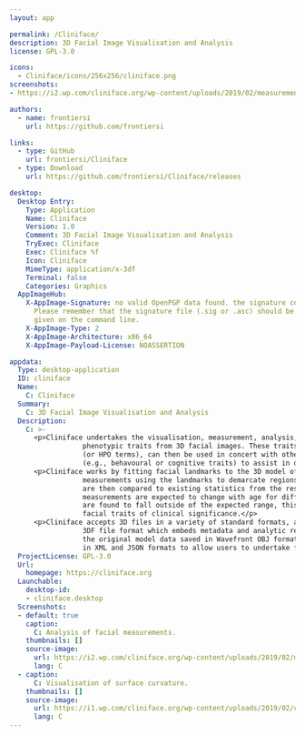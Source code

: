 ```yaml
---
layout: app

permalink: /Cliniface/
description: 3D Facial Image Visualisation and Analysis
license: GPL-3.0

icons:
  - Cliniface/icons/256x256/cliniface.png
screenshots:
- https://i2.wp.com/cliniface.org/wp-content/uploads/2019/02/measurements.png

authors:
  - name: frontiersi
    url: https://github.com/frontiersi

links:
  - type: GitHub
    url: frontiersi/Cliniface
  - type: Download
    url: https://github.com/frontiersi/Cliniface/releases

desktop:
  Desktop Entry:
    Type: Application
    Name: Cliniface
    Version: 1.0
    Comment: 3D Facial Image Visualisation and Analysis
    TryExec: Cliniface
    Exec: Cliniface %f
    Icon: Cliniface
    MimeType: application/x-3df
    Terminal: false
    Categories: Graphics
  AppImageHub:
    X-AppImage-Signature: no valid OpenPGP data found. the signature could not be verified.
      Please remember that the signature file (.sig or .asc) should be the first file
      given on the command line.
    X-AppImage-Type: 2
    X-AppImage-Architecture: x86_64
    X-AppImage-Payload-License: NOASSERTION

appdata:
  Type: desktop-application
  ID: cliniface
  Name:
    C: Cliniface
  Summary:
    C: 3D Facial Image Visualisation and Analysis
  Description:
    C: >-
      <p>Cliniface undertakes the visualisation, measurement, analysis, identification, and reporting of
                  phenotypic traits from 3D facial images. These traits, known as Human Phenotype Ontology terms
                  (or HPO terms), can then be used in concert with other phenotypic traits about a subject
                  (e.g., behavoural or cognitive traits) to assist in diagnosing rare and genetic diseases.</p>
      <p>Cliniface works by fitting facial landmarks to the 3D model of a face and then taking spatial
                  measurements using the landmarks to demarcate regions of interest. The extracted measurements
                  are then compared to existing statistics from the research literature describing how these
                  measurements are expected to change with age for different demographic cohorts. If measurements
                  are found to fall outside of the expected range, this may indicate the presence of certain
                  facial traits of clinical significance.</p>
      <p>Cliniface accepts 3D files in a variety of standard formats, and its analysis is saved into the
                  3DF file format which embeds metadata and analytic results as structured plain text alongside
                  the original model data saved in Wavefront OBJ format. Analysis data can also be exported
                  in XML and JSON formats to allow users to undertake further analysis outside of Cliniface.</p>
  ProjectLicense: GPL-3.0
  Url:
    homepage: https://cliniface.org
  Launchable:
    desktop-id:
    - cliniface.desktop
  Screenshots:
  - default: true
    caption:
      C: Analysis of facial measurements.
    thumbnails: []
    source-image:
      url: https://i2.wp.com/cliniface.org/wp-content/uploads/2019/02/measurements.png
      lang: C
  - caption:
      C: Visualisation of surface curvature.
    thumbnails: []
    source-image:
      url: https://i1.wp.com/cliniface.org/wp-content/uploads/2019/02/curvature.png
      lang: C
---
```

